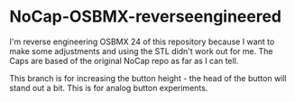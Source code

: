 # NoCap-OSBMX-reverseengineered
I'm reverse engineering OSBMX 24 of this repository because I want to make some adjustments and using the STL didn't work out for me.
The Caps are based of the original NoCap repo as far as I can tell.

This branch is for increasing the button height - the head of the button will stand out a bit. This is for analog button experiments.